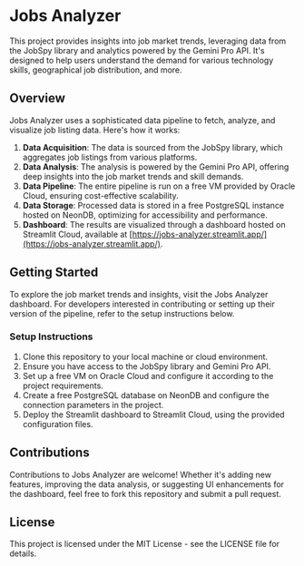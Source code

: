 # Jobs Analyzer

This project provides insights into job market trends, leveraging data from the JobSpy library and analytics powered by the Gemini Pro API. It's designed to help users understand the demand for various technology skills, geographical job distribution, and more.

## Overview

Jobs Analyzer uses a sophisticated data pipeline to fetch, analyze, and visualize job listing data. Here's how it works:

1. **Data Acquisition**: The data is sourced from the JobSpy library, which aggregates job listings from various platforms.
2. **Data Analysis**: The analysis is powered by the Gemini Pro API, offering deep insights into the job market trends and skill demands.
3. **Data Pipeline**: The entire pipeline is run on a free VM provided by Oracle Cloud, ensuring cost-effective scalability.
4. **Data Storage**: Processed data is stored in a free PostgreSQL instance hosted on NeonDB, optimizing for accessibility and performance.
5. **Dashboard**: The results are visualized through a dashboard hosted on Streamlit Cloud, available at [https://jobs-analyzer.streamlit.app/](https://jobs-analyzer.streamlit.app/).

## Getting Started

To explore the job market trends and insights, visit the Jobs Analyzer dashboard. For developers interested in contributing or setting up their version of the pipeline, refer to the setup instructions below.

### Setup Instructions

1. Clone this repository to your local machine or cloud environment.
2. Ensure you have access to the JobSpy library and Gemini Pro API.
3. Set up a free VM on Oracle Cloud and configure it according to the project requirements.
4. Create a free PostgreSQL database on NeonDB and configure the connection parameters in the project.
5. Deploy the Streamlit dashboard to Streamlit Cloud, using the provided configuration files.

## Contributions

Contributions to Jobs Analyzer are welcome! Whether it's adding new features, improving the data analysis, or suggesting UI enhancements for the dashboard, feel free to fork this repository and submit a pull request.

## License

This project is licensed under the MIT License - see the LICENSE file for details.
